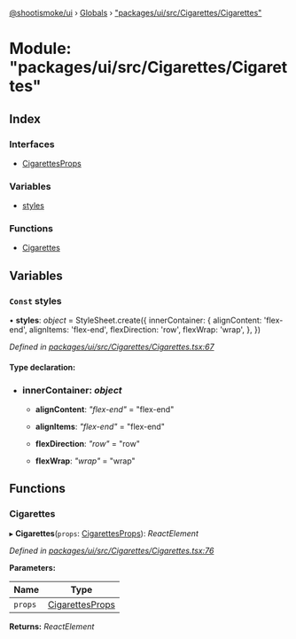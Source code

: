 [@shootismoke/ui](../README.md) › [Globals](../globals.md) › ["packages/ui/src/Cigarettes/Cigarettes"](_packages_ui_src_cigarettes_cigarettes_.md)

# Module: "packages/ui/src/Cigarettes/Cigarettes"

## Index

### Interfaces

* [CigarettesProps](../interfaces/_packages_ui_src_cigarettes_cigarettes_.cigarettesprops.md)

### Variables

* [styles](_packages_ui_src_cigarettes_cigarettes_.md#const-styles)

### Functions

* [Cigarettes](_packages_ui_src_cigarettes_cigarettes_.md#cigarettes)

## Variables

### `Const` styles

• **styles**: *object* = StyleSheet.create({
	innerContainer: {
		alignContent: 'flex-end',
		alignItems: 'flex-end',
		flexDirection: 'row',
		flexWrap: 'wrap',
	},
})

*Defined in [packages/ui/src/Cigarettes/Cigarettes.tsx:67](https://github.com/shootismoke/common/blob/af8195a/packages/ui/src/Cigarettes/Cigarettes.tsx#L67)*

#### Type declaration:

* ### **innerContainer**: *object*

  * **alignContent**: *"flex-end"* = "flex-end"

  * **alignItems**: *"flex-end"* = "flex-end"

  * **flexDirection**: *"row"* = "row"

  * **flexWrap**: *"wrap"* = "wrap"

## Functions

###  Cigarettes

▸ **Cigarettes**(`props`: [CigarettesProps](../interfaces/_packages_ui_src_cigarettes_cigarettes_.cigarettesprops.md)): *ReactElement*

*Defined in [packages/ui/src/Cigarettes/Cigarettes.tsx:76](https://github.com/shootismoke/common/blob/af8195a/packages/ui/src/Cigarettes/Cigarettes.tsx#L76)*

**Parameters:**

Name | Type |
------ | ------ |
`props` | [CigarettesProps](../interfaces/_packages_ui_src_cigarettes_cigarettes_.cigarettesprops.md) |

**Returns:** *ReactElement*
